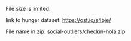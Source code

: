 File size is limited.

link to hunger dataset: https://osf.io/s4bje/

File name in zip: social-outliers/checkin-nola.zip
